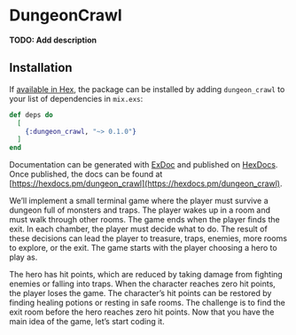# DungeonCrawl

**TODO: Add description**

## Installation

If [available in Hex](https://hex.pm/docs/publish), the package can be installed
by adding `dungeon_crawl` to your list of dependencies in `mix.exs`:

```elixir
def deps do
  [
    {:dungeon_crawl, "~> 0.1.0"}
  ]
end
```

Documentation can be generated with [ExDoc](https://github.com/elixir-lang/ex_doc)
and published on [HexDocs](https://hexdocs.pm). Once published, the docs can
be found at [https://hexdocs.pm/dungeon_crawl](https://hexdocs.pm/dungeon_crawl).


We’ll implement a small terminal game where the player must survive a dungeon full of monsters and traps. The player wakes up in a room and must walk through other rooms. The game ends when the player finds the exit. In each chamber, the player must decide what to do. The result of these decisions can lead the player to treasure, traps, enemies, more rooms to explore, or the exit. The game starts with the player choosing a hero to play as. 

The hero has hit points, which are reduced by taking damage from fighting enemies or falling into traps. When the character reaches zero hit points, the player loses the game. The character’s hit points can be restored by finding healing potions or resting in safe rooms. The challenge is to find the exit room before the hero reaches zero hit points. Now that you have the main idea of the game, let’s start coding it.

